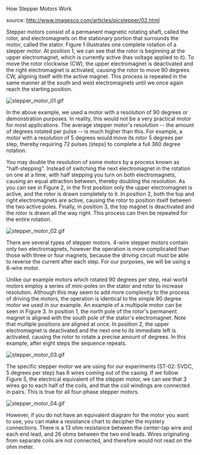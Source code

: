 How Stepper Motors Work

source:
[<http://www.imagesco.com/articles/picstepper/02.html>](http://www.imagesco.com/articles/picstepper/02.html)

Stepper motors consist of a permanent magnetic rotating shaft, called
the rotor, and electromagnets on the stationary portion that surrounds
the motor, called the stator. Figure 1 illustrates one complete rotation
of a stepper motor. At position 1, we can see that the rotor is
beginning at the upper electromagnet, which is currently active (has
voltage applied to it). To move the rotor clockwise (CW), the upper
electromagnet is deactivated and the right electromagnet is activated,
causing the rotor to move 90 degrees CW, aligning itself with the active
magnet. This process is repeated in the same manner at the south and
west electromagnets until we once again reach the starting position.

![](stepper_motor_01.gif "stepper_motor_01.gif")

In the above example, we used a motor with a resolution of 90 degrees or
demonstration purposes. In reality, this would not be a very practical
motor for most applications. The average stepper motor's resolution --
the amount of degrees rotated per pulse -- is much higher than this. For
example, a motor with a resolution of 5 degrees would move its rotor 5
degrees per step, thereby requiring 72 pulses (steps) to complete a full
360 degree rotation.

You may double the resolution of some motors by a process known as
"half-stepping". Instead of switching the next electromagnet in the
rotation on one at a time, with half stepping you turn on both
electromagnets, causing an equal attraction between, thereby doubling
the resolution. As you can see in Figure 2, in the first position only
the upper electromagnet is active, and the rotor is drawn completely to
it. In position 2, both the top and right electromagnets are active,
causing the rotor to position itself between the two active poles.
Finally, in position 3, the top magnet is deactivated and the rotor is
drawn all the way right. This process can then be repeated for the
entire rotation.

![](stepper_motor_02.gif "stepper_motor_02.gif")

There are several types of stepper motors. 4-wire stepper motors contain
only two electromagnets, however the operation is more complicated than
those with three or four magnets, because the driving circuit must be
able to reverse the current after each step. For our purposes, we will
be using a 6-wire motor.

Unlike our example motors which rotated 90 degrees per step, real-world
motors employ a series of mini-poles on the stator and rotor to increase
resolution. Although this may seem to add more complexity to the process
of driving the motors, the operation is identical to the simple 90
degree motor we used in our example. An example of a multipole motor can
be seen in Figure 3. In position 1, the north pole of the rotor's
permanent magnet is aligned with the south pole of the stator's
electromagnet. Note that multiple positions are aligned at once. In
position 2, the upper electromagnet is deactivated and the next one to
its immediate left is activated, causing the rotor to rotate a precise
amount of degrees. In this example, after eight steps the sequence
repeats.

![](stepper_motor_03.gif "stepper_motor_03.gif")

The specific stepper motor we are using for our experiments (ST-02:
5VDC, 5 degrees per step) has 6 wires coming out of the casing. If we
follow Figure 5, the electrical equivalent of the stepper motor, we can
see that 3 wires go to each half of the coils, and that the coil
windings are connected in pairs. This is true for all four-phase stepper
motors.

![](stepper_motor_04.gif "stepper_motor_04.gif")

However, if you do not have an equivalent diagram for the motor you want
to use, you can make a resistance chart to decipher the mystery
connections. There is a 13 ohm resistance between the center-tap wire
and each end lead, and 26 ohms between the two end leads. Wires
originating from separate coils are not connected, and therefore would
not read on the ohm meter.
